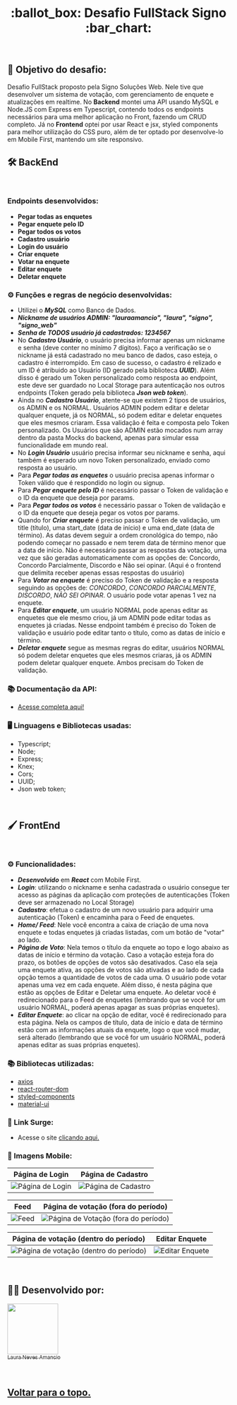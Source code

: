 <h1 align="center">:ballot_box: Desafio FullStack Signo :bar_chart:</h1>

<br>

## :dart: Objetivo do desafio:
Desafio FullStack proposto pela Signo Soluções Web. Nele tive que desenvolver um sistema de votação, com gerenciamento de enquete e atualizações em realtime. No **Backend** montei uma API usando MySQL e Node.JS com Express em Typescript, contendo todos os endpoints necessários para uma melhor aplicação no Front, fazendo um CRUD completo. Já no **Frontend** optei por usar React e jsx, styled components para melhor utilização do CSS puro, além de ter optado por desenvolve-lo em Mobile First, mantendo um site responsivo.

## :hammer_and_wrench: BackEnd
<br>

### Endpoints desenvolvidos:

- **Pegar todas as enquetes** 
- **Pegar enquete pelo ID** 
- **Pegar todos os votos** 
- **Cadastro usuário**
- **Login do usuário** 
- **Criar enquete** 
- **Votar na enquete** 
- **Editar enquete** 
- **Deletar enquete** 

### ⚙️ Funções e regras de negócio desenvolvidas:

- Utilizei o ***MySQL*** como Banco de Dados.
- ***Nickname de usuários ADMIN: "lauraamancio", "laura", "signo", "signo_web"***
- ***Senha de TODOS usuário já cadastrados: 1234567***
- No ***Cadastro Usuário***, o usuário precisa informar apenas um nickname e senha (deve conter no mínimo 7 dígitos). Faço a verificação se o nickname já está cadastrado no meu banco de dados, caso esteja, o cadastro é interrompido. Em caso de sucesso, o cadastro é relizado e um ID é atribuido ao Usuário (ID gerado pela biblioteca ***UUID***). Além disso é gerado um Token personalizado como resposta ao endpoint, este deve ser guardado no Local Storage para autenticação nos outros endpoints (Token gerado pela biblioteca ***Json web token***).
- Ainda no ***Cadastro Usuário***, atente-se que existem 2 tipos de usuários, os ADMIN e os NORMAL. Usuários ADMIN podem editar e deletar qualquer enquete, já os NORMAL, só podem editar e deletar enquetes que eles mesmos criaram. Essa validação é feita e composta pelo Token personalizado.
Os Usuários que são ADMIN estão mocados num array dentro da pasta Mocks do backend, apenas para simular essa funcionalidade em mundo real.
- No ***Login Usuário*** usuário precisa informar seu nickname e senha, aqui também é esperado um novo Token personalizado, enviado como resposta ao usuário.
- Para ***Pegar todas as enquetes*** o usuário precisa apenas informar o Token válido que é respondido no login ou signup.
- Para ***Pegar enquete pelo ID*** é necessário passar o Token de validação e o ID da enquete que deseja por params.
- Para ***Pegar todos os votos*** é necessário passar o Token de validação e o ID da enquete que deseja pegar os votos por params.
- Quando for ***Criar enquete*** é preciso passar o Token de validação, um title (título), uma start_date (data de início) e uma end_date (data de término). As datas devem seguir a ordem cronológica do tempo, não podendo começar no passado e nem terem data de término menor que a data de início. Não é necessário passar as respostas da votação, uma vez que são geradas automaticamente com as opções de: Concordo, Concordo Parcialmente, Discordo e Não sei opinar. (Aqui é o frontend que delimita receber apenas essas respostas do usuário)
- Para ***Votar na enquete*** é preciso do Token de validação e a resposta seguindo as opções de: *CONCORDO*, *CONCORDO PARCIALMENTE*, *DISCORDO*, *NÃO SEI OPINAR*. O usuário pode votar apenas 1 vez na enquete.
- Para ***Editar enquete***, um usuário NORMAL pode apenas editar as enquetes que ele mesmo criou, já um ADMIN pode editar todas as enquetes já criadas. Nesse endpoint também é preciso do Token de validação e usuário pode editar tanto o título, como as datas de início e término.
- ***Deletar enquete*** segue as mesmas regras do editar, usuários NORMAL só podem deletar enquetes que eles mesmos criaras, já os ADMIN podem deletar qualquer enquete. Ambos precisam do Token de validação.
<!-- - ***Deletar todos os votos*** é usado para poder deletar  -->

### :books: Documentação da API:
- [Acesse completa aqui!]()

### :desktop_computer: Linguagens e Bibliotecas usadas:
- Typescript;
- Node;
- Express;
- Knex;
- Cors;
- UUID;
- Json web token;
<br>

## :paintbrush: FrontEnd
<br>

### ⚙️ Funcionalidades:

- ***Desenvolvido*** em ***React*** com Mobile First.
- ***Login***: utilizando o nickname e senha cadastrada o usuário consegue ter acesso as páginas da aplicação com proteções de autenticações (Token deve ser armazenado no Local Storage)
- ***Cadastro***: efetua o cadastro de um novo usuário para adquirir uma autenticação (Token) e encaminha para o Feed de enquetes.
- ***Home/ Feed***: Nele você encontra a caixa de criação de uma nova enquete e todas enquetes já criadas listadas, com um botão de "votar" ao lado.
- ***Página de Voto***: Nela temos o título da enquete ao topo e logo abaixo as datas de início e término da votação. Caso a votação esteja fora do prazo, os botões de opções de votos são desativados. Caso ela seja uma enquete ativa, as opções de votos são ativadas e ao lado de cada opção temos a quantidade de votos de cada uma. O usuário pode votar apenas uma vez em cada enquete.
Além disso, é nesta página que estão as opções de Editar e Deletar uma enquete. Ao deletar você é redirecionado para o Feed de enquetes (lembrando que se você for um usuário NORMAL, poderá apenas apagar as suas próprias enquetes).
- ***Editar Enquete***: ao clicar na opção de editar, você é redirecionado para esta página. Nela os campos de título, data de início e data de término estão com as informações atuais da enquete, logo o que você mudar, será alterado (lembrando que se você for um usuário NORMAL, poderá apenas editar as suas próprias enquetes).

### :books: Bibliotecas utilizadas:
- [axios](https://github.com/axios/axios)
- [react-router-dom](https://v5.reactrouter.com/)
- [styled-components](https://styled-components.com/)
- [material-ui](https://mui.com/pt/)

### 🔗 Link Surge: 
- Acesse o site [clicando aqui.]()

### 📱 Imagens Mobile:

Página de Login     | Página de Cadastro
:------------------:|:--------------------:
![Página de Login](https://user-images.githubusercontent.com/98964160/184971405-536b1a9d-5eee-4b15-a542-65e4a50871a9.png) | ![Página de Cadastro](https://user-images.githubusercontent.com/98964160/184972329-27ddc7d3-980f-47ef-bbbc-ca58c65df9a5.png)

Feed     | Página de votação (fora do período)
:------------------:|:--------------------:
![Feed](https://user-images.githubusercontent.com/98964160/184972841-6c0aeea5-3f5b-4711-98f7-72f82b37b501.png) | ![Página de Votação (fora do período)](https://user-images.githubusercontent.com/98964160/184973154-75fdb70d-b04f-4ead-9aa0-a36f9ddcd02b.png)

Página de votação (dentro do período)     | Editar Enquete
:------------------:|:--------------------:
![Página de votação (dentro do período)](https://user-images.githubusercontent.com/98964160/184973804-cb6585f5-6d50-4c32-8c2b-a7546ed8d839.png) | ![Editar Enquete](https://user-images.githubusercontent.com/98964160/184974565-d8002783-7150-4120-a49a-a36b95d57a45.png)

<br>

## :woman_technologist: Desenvolvido por:
[<img src="https://avatars.githubusercontent.com/u/98964160?v=4" width=115><br><sub>Laura Neves Amancio</sub>](https://www.linkedin.com/in/laura-amancio-9b3b8b168/)

<br>

<h2>
  <a href='#top'>Voltar para o topo.</a>
</h2>
